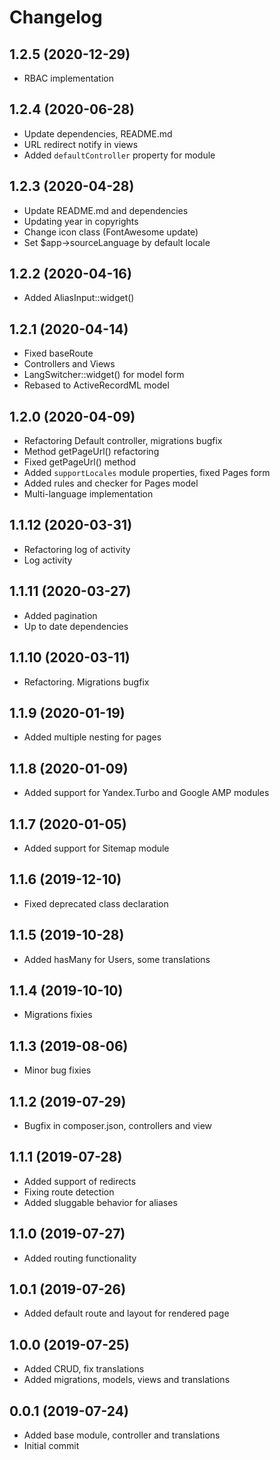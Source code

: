 Changelog
=========

## 1.2.5 (2020-12-29)
 * RBAC implementation
 
## 1.2.4 (2020-06-28)
 * Update dependencies, README.md
 * URL redirect notify in views
 * Added `defaultController` property for module
 
## 1.2.3 (2020-04-28)
 * Update README.md and dependencies
 * Updating year in copyrights
 * Change icon class (FontAwesome update)
 * Set $app->sourceLanguage by default locale
 
## 1.2.2 (2020-04-16)
 * Added AliasInput::widget()
 
## 1.2.1 (2020-04-14)
 * Fixed baseRoute
 * Controllers and Views
 * LangSwitcher::widget() for model form
 * Rebased to ActiveRecordML model
 
## 1.2.0 (2020-04-09)
 * Refactoring Default controller, migrations bugfix
 * Method getPageUrl() refactoring
 * Fixed getPageUrl() method
 * Added `supportLocales` module properties, fixed Pages form
 * Added rules and checker for Pages model
 * Multi-language implementation
 
## 1.1.12 (2020-03-31)
 * Refactoring log of activity
 * Log activity
 
## 1.1.11 (2020-03-27)
 * Added pagination
 * Up to date dependencies
 
## 1.1.10 (2020-03-11)
 * Refactoring. Migrations bugfix
 
## 1.1.9 (2020-01-19)
 * Added multiple nesting for pages
 
## 1.1.8 (2020-01-09)
 * Added support for Yandex.Turbo and Google AMP modules
 
## 1.1.7 (2020-01-05)
 * Added support for Sitemap module
 
## 1.1.6 (2019-12-10)
 * Fixed deprecated class declaration
 
## 1.1.5 (2019-10-28)
 * Added hasMany for Users, some translations
 
## 1.1.4 (2019-10-10)
 * Migrations fixies
 
## 1.1.3 (2019-08-06)
 * Minor bug fixies

## 1.1.2 (2019-07-29)
 * Bugfix in composer.json, controllers and view

## 1.1.1 (2019-07-28)
 * Added support of redirects
 * Fixing route detection
 * Added sluggable behavior for aliases

## 1.1.0 (2019-07-27)
 * Added routing functionality

## 1.0.1 (2019-07-26)
 * Added default route and layout for rendered page

## 1.0.0 (2019-07-25)
 * Added CRUD, fix translations
 * Added migrations, models, views and translations

## 0.0.1 (2019-07-24)
 * Added base module, controller and translations
 * Initial commit